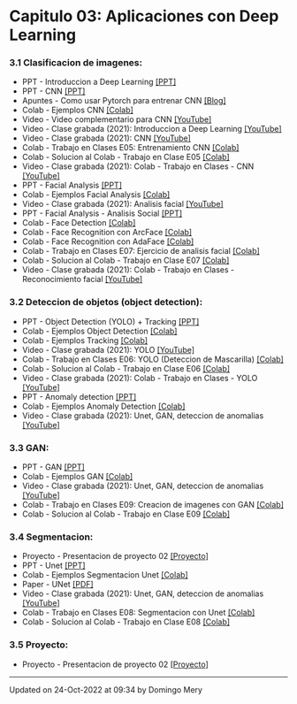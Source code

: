 
# Capitulo 03: Aplicaciones con Deep Learning
### 3.1 Clasificacion de imagenes:
* PPT - Introduccion a Deep Learning [[PPT]](CV03_Introduccion.pptx)
* PPT - CNN [[PPT]](https://github.com/domingomery/vision/blob/master/clases/Cap03_DeepLearning/presentations/CV03_CNN.pptx)
* Apuntes - Como usar Pytorch para entrenar CNN [[Blog]](https://medium.com/thecyphy/train-cnn-model-with-pytorch-21dafb918f48)
* Colab - Ejemplos CNN [[Colab]](https://github.com/domingomery/vision/blob/master/Notebooks.md#convolutional-neural-netwoks-cnn)
* Video - Video complementario para CNN [[YouTube]](https://youtu.be/cN_X4-0D1wg)
* Video - Clase grabada (2021): Introduccion a Deep Learning [[YouTube]](https://youtu.be/tRQfQln8ZXQ)
* Video - Clase grabada (2021): CNN [[YouTube]](https://youtu.be/RopqLlyndlU)
* Colab - Trabajo en Clases E05: Entrenamiento CNN [[Colab]](https://colab.research.google.com/drive/1U39GSwDT7mPSuje7bwnv9tY8T-rUqL-u?usp=sharing)
* Colab - Solucion al Colab - Trabajo en Clase E05 [[Colab]](https://colab.research.google.com/drive/16Jd3ZDEuQlt5OFea4xQQkaihtG6v1YDQ?usp=sharing)
* Video - Clase grabada (2021): Colab - Trabajo en Clases - CNN [[YouTube]](https://youtu.be/yD4T5rPJ9hE)
* PPT - Facial Analysis [[PPT]](https://www.dropbox.com/s/k45nta3dn02vxpe/2021_AnalisisFacial_Teaching.pptx?dl=0)
* Colab - Ejemplos Facial Analysis [[Colab]](https://github.com/domingomery/vision/blob/master/Notebooks.md#an%C3%A1lisis-facial)
* Video - Clase grabada (2021): Analisis facial [[YouTube]](https://youtu.be/GBeisP4GBz8)
* PPT - Facial Analysis - Analisis Social [[PPT]](https://www.dropbox.com/s/riu9yvy659ut4x5/2022-FacialAnalysis-Social.pptx?dl=0)
* Colab - Face Detection [[Colab]](https://colab.research.google.com/drive/1gM8JHeEkGudpAmGjiJARB-3-Sgo_EwW2?usp=sharing)
* Colab - Face Recognition con ArcFace [[Colab]](https://colab.research.google.com/drive/1VgmFdJ2dr0DEWuoP6AiXeW2pxNRZYPEk?usp=sharing)
* Colab - Face Recognition con AdaFace [[Colab]](https://colab.research.google.com/drive/1VOkU_E7y4lslkRcL9OP4R2CkOoOVIq9Z?usp=sharing)
* Colab - Trabajo en Clases E07: Ejercicio de analisis facial [[Colab]](https://colab.research.google.com/drive/1DDWFv9j3cKg3WmPic174W4jr74b4AvIl?usp=sharing)
* Colab - Solucion al Colab - Trabajo en Clase E07 [[Colab]](https://colab.research.google.com/drive/1dTFOY4ZO7tJC8nrgwhSQrceK1AbJCyVk?usp=sharing)
* Video - Clase grabada (2021): Colab - Trabajo en Clases - Reconocimiento facial [[YouTube]](https://youtu.be/18U_41kq3N8)
### 3.2 Deteccion de objetos (object detection):
* PPT - Object Detection (YOLO) + Tracking [[PPT]](https://github.com/domingomery/vision/blob/master/clases/Cap03_DeepLearning/presentations/CV03_ObjectDetection.pptx)
* Colab - Ejemplos Object Detection [[Colab]](https://github.com/domingomery/vision/blob/master/Notebooks.md#object-detection)
* Colab - Ejemplos Tracking [[Colab]](https://github.com/domingomery/vision/blob/master/Notebooks.md#tracking)
* Video - Clase grabada (2021): YOLO [[YouTube]](https://youtu.be/-VcyIt0p7bA)
* Colab - Trabajo en Clases E06: YOLO (Deteccion de Mascarilla) [[Colab]](https://colab.research.google.com/drive/1PFSKaqQKJiZRYc7ImsvjJNiHroufsZaC?usp=sharing)
* Colab - Solucion al Colab - Trabajo en Clase E06 [[Colab]](https://colab.research.google.com/drive/1divNGrEnp4VOHDV_rw8zxJhLAM7uizb9?usp=sharing)
* Video - Clase grabada (2021): Colab - Trabajo en Clases - YOLO [[YouTube]](https://youtu.be/yqOI0lKAJ_w)
* PPT - Anomaly detection [[PPT]](https://github.com/domingomery/vision/blob/master/clases/Cap03_DeepLearning/presentations/CV03_AnomalyDetection.pptx)
* Colab - Ejemplos Anomaly Detection [[Colab]](https://github.com/domingomery/vision/blob/master/Notebooks.md#detecci%C3%B3n-de-anomal%C3%Adas)
* Video - Clase grabada (2021): Unet, GAN, deteccion de anomalias [[YouTube]](https://youtu.be/5Y9UprUtlfg)
### 3.3 GAN:
* PPT - GAN [[PPT]](https://github.com/domingomery/vision/blob/master/clases/Cap03_DeepLearning/presentations/CV03_GAN.pptx)
* Colab - Ejemplos GAN [[Colab]](https://github.com/domingomery/vision/blob/master/Notebooks.md#generative-adversarial-network-gan)
* Video - Clase grabada (2021): Unet, GAN, deteccion de anomalias [[YouTube]](https://youtu.be/5Y9UprUtlfg)
* Colab - Trabajo en Clases E09: Creacion de imagenes con GAN [[Colab]](https://colab.research.google.com/drive/1DDWFv9j3cKg3WmPic174W4jr74b4AvIl?usp=sharing)
* Colab - Solucion al Colab - Trabajo en Clase E09 [[Colab]](https://colab.research.google.com/drive/1dTFOY4ZO7tJC8nrgwhSQrceK1AbJCyVk?usp=sharing)
### 3.4 Segmentacion:
* Proyecto - Presentacion de proyecto 02 [[Proyecto]](https://github.com/domingomery/vision/blob/master/clases/Cap03_DeepLearning/presentations/CV03_Project.pptx)
* PPT - Unet [[PPT]](https://github.com/domingomery/vision/blob/master/clases/Cap03_DeepLearning/presentations/CV03_UNet.pptx)
* Colab - Ejemplos Segmentacion Unet [[Colab]](https://github.com/domingomery/vision/blob/master/Notebooks.md#segmentaci%C3%B3n)
* Paper - UNet [[PDF]](https://arxiv.org/pdf/1505.04597.pdf)
* Video - Clase grabada (2021): Unet, GAN, deteccion de anomalias [[YouTube]](https://youtu.be/5Y9UprUtlfg)
* Colab - Trabajo en Clases E08: Segmentacion con Unet [[Colab]](https://colab.research.google.com/drive/18KKWX5-hCtmZcCIEWdYIhHkbZ4zBOxzZ?usp=sharing)
* Colab - Solucion al Colab - Trabajo en Clase E08 [[Colab]](https://colab.research.google.com/drive/1WuvTmdhI5n8B2HImoHJiycM3_O_1XC1Q?usp=sharing)
### 3.5 Proyecto:
* Proyecto - Presentacion de proyecto 02 [[Proyecto]](https://github.com/domingomery/vision/tree/master/proyectos/Proyecto_01)
---


Updated on 24-Oct-2022 at 09:34 by Domingo Mery
